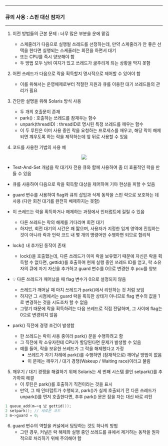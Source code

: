 -----
### 큐의 사용 : 스핀 대신 잠자기
-----
1. 이전 방법들의 근본 문제 : 너무 많은 부분을 운에 맡김
   - 스케줄러가 다음으로 실행될 쓰레드를 선정하는데, 만약 스케줄러가 안 좋은 선택을 한다면 실행되는 스케줄러는 회전을 하면서 대기
   - 또는 CPU를 즉시 양보해야 함
   - 두 방법 모두 낭비 여지가 있고 쓰레드가 굶주리게 되는 상황을 막지 못함

2. 어떤 쓰레드가 다음으로 락을 획득할지 명시적으로 제어할 수 있어야 함
   - 이를 위해서는 운영체제로부터 적절한 지원과 큐를 이용한 대기 쓰레드들의 관리가 필요

3. 간단한 설명을 위해 Solaris 방식 사용
   - 두 개의 호출문이 존재
   - park() : 호출하는 쓰레드를 잠재우는 함수
   - unpark(threadID) : threadID로 명시된 특정 쓰레드를 깨우는 함수
   - 이 두 루틴은 이미 사용 중인 락을 요청하는 프로세스를 재우고, 해당 락이 해제되면 꺠우도록 하는 락을 제작하는데 앞 뒤로 사용할 수 있음

4. 코드를 사용한 기법의 사용 예
<div align="center">
<img src="https://github.com/user-attachments/assets/964ecd7b-7daa-4aa1-9f97-8f6a9a8044c4">
</div>

   - Test-And-Set 개념을 락 대기자 전용 큐와 함께 사용하여 좀 더 효율적인 락을 만들 수 있음
   - 큐를 사용하여 다음으로 락을 획득할 대상을 제어하여 기아 현상을 피할 수 있음
   - guard 변수를 사용하여 flag와 큐의 삽입과 삭제 동작을 스핀 락으로 보호하는 데 사용 (다만 회전 대기를 완전히 배제하지는 못함)
   - 이 쓰레드는 락을 획득하거나 해제하는 과정에서 인터럽트에 걸릴 수 있음
     + 다른 쓰레드는 락의 해제를 기다리며 회전 대기
     + 하지만, 회전 대기의 시간은 꽤 짧으며, 사용자가 지정한 임계 영역에 진입하는 것이 아니라 락과 언락 코드 내 몇 개의 명령어만 수행하면 되므로 합리적

   - lock() 내 추가된 동작이 존재
     + lock()을 호출했는데, 다른 쓰레드가 이미 락을 보유했기 때문에 자신은 락을 획득할 수 없다면, gettid()를 호출하여 현재 실행 중인 쓰레드 ID를 얻고, 락 소유자의 큐에 자기 자신을 추가하고 guard 변수를 0으로 변경한 후 pcu를 양보

   - 💡 다른 쓰레드가 깨어났을 때 flag 변수가 0으로 설정되지 않음
     + 쓰레드가 깨어날 때 마치 쓰레드가 park()에서 리턴하는 것 처럼 보임
     + 하지만 그 시점에서는 guard 락을 획득한 상태가 아니므로 flag 변수의 값을 1로 변경하는 것을 시도조차 할 수 없음
     + 그렇기 때문에 락을 획득하려는 다음 쓰레드로 직접 전달하며, 그 사이에 flag는 0으로 변경되지 않음

   - park() 직전에 경쟁 조건이 발생함
     + 한 쓰레드는 락이 사용 중이라 park() 문을 수행하려고 함
     + 그 직전에 락 소유자한테 CPU가 할당된다면 문제가 발생할 수 있음
     + 예를 들어, 락을 보유한 쓰레드가 그 락을 해제했다고 가정
       * 쓰레드가 자기 차례에 park()를 수행하면 (잠재적으로) 깨어날 방법이 없음
       * 이 문제는 깨우기 / 대기 경쟁(Wakeup / Waiting race)이라고 불림

5. 깨우기 / 대기 경쟁을 해결하기 위해 Solaris는 세 번째 시스템 콜인 setpark()를 추가하여 해결
   - 이 루틴은 park()를 호출하기 직전이라는 것을 표시
   - 만약, 그 때 인터럽트가 수행되고, park()가 실제 호출되기 전 다른 쓰레드가 unpark()를 먼저 호출한다면, 추후 park() 문은 잠을 자는 대신 바로 리턴
```c
1 queue_add(m−>q 났 gettid());
2 setpark(); // 새로운 코드
3 m−>guard = 0;
```

6. guard 변수의 역할을 커널에서 담당하는 것도 하나의 방법
   - 그런 경우, 커널은 락 해제와 실행 중인 쓰레드를 큐에서 제거하는 동작을 원자적으로 처리하기 위해 주의해야 함
